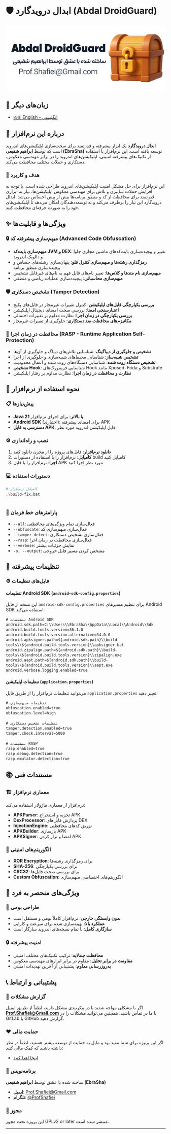 # 🛡️ ابدال درویدگارد (Abdal DroidGuard)


<div align="center">
  <img src="shot-fa.png" alt="Abdal DroidGuard Screenshot"  >
</div>

## 📘 زبان‌های دیگر

- [🇬🇧 English - انگلیسی](README.md)



## 📖 درباره این نرم‌افزار

**ابدال درویدگارد** یک ابزار پیشرفته و قدرتمند برای سخت‌سازی اپلیکیشن‌های اندروید است که توسط **ابراهیم شفیعی (EbraSha)** توسعه یافته است. این نرم‌افزار با استفاده از تکنیک‌های پیشرفته امنیتی، اپلیکیشن‌های اندروید را در برابر مهندسی معکوس، دستکاری و حملات مختلف محافظت می‌کند.

### 🎯 هدف و کاربرد

این نرم‌افزار برای حل مشکل امنیت اپلیکیشن‌های اندروید طراحی شده است. با توجه به افزایش حملات سایبری و تلاش برای مهندسی معکوس اپلیکیشن‌ها، نیاز به ابزاری قدرتمند برای محافظت از کد و منطق برنامه‌ها بیش از پیش احساس می‌شد. ابدال درویدگارد این نیاز را برطرف می‌کند و به توسعه‌دهندگان امکان می‌دهد تا اپلیکیشن‌های خود را به صورت حرفه‌ای محافظت کنند.

## ✨ ویژگی‌ها و قابلیت‌ها

### 🔒 مبهم‌سازی پیشرفته کد (Advanced Code Obfuscation)
- **مبهم‌سازی بایت‌کد JVM و DEX**: تغییر و پیچیده‌سازی بایت‌کدهای ماشین مجازی جاوا و دالویک اندروید
- **رمزگذاری رشته‌ها و مبهم‌سازی کنترل فلو**: پنهان‌سازی رشته‌های حساس و پیچیده‌سازی منطق برنامه
- **مبهم‌سازی نام متدها و کلاس‌ها**: تغییر نام‌های قابل فهم به نام‌های غیرقابل تشخیص
- **مبهم‌سازی محاسباتی**: پیچیده‌سازی عملیات ریاضی و منطقی

### 🛡️ تشخیص دستکاری (Tamper Detection)
- **بررسی یکپارچگی فایل‌های اپلیکیشن**: کنترل تغییرات غیرمجاز در فایل‌های پکیج
- **اعتبارسنجی امضا**: بررسی صحت امضای دیجیتال اپلیکیشن
- **بررسی یکپارچگی در زمان اجرا**: نظارت مداوم بر تغییرات احتمالی
- **مکانیزم‌های محافظت ضد دستکاری**: جلوگیری از تغییرات غیرمجاز

### 🚀 محافظت در زمان اجرا (RASP - Runtime Application Self-Protection)
- **تشخیص و جلوگیری از دیباگینگ**: شناسایی تلاش‌های دیباگ و جلوگیری از آن‌ها
- **تشخیص شبیه‌ساز**: شناسایی محیط‌های شبیه‌سازی و جلوگیری از اجرا
- **تشخیص دستگاه روت شده**: شناسایی دستگاه‌های روت شده و اعمال محدودیت
- **تشخیص Hook**: شناسایی فریمورک‌های Hook مانند Xposed، Frida و Substrate
- **نظارت و محافظت در زمان اجرا**: نظارت مداوم بر رفتار اپلیکیشن

## 🚀 نحوه استفاده از نرم‌افزار

### 📋 پیش‌نیازها
- **Java 21 یا بالاتر**: برای اجرای نرم‌افزار
- **Android SDK** (اختیاری): برای امضای پیشرفته APK
- **دسترسی به فایل APK**: فایل اپلیکیشن اندروید مورد نظر

### ⚙️ نصب و راه‌اندازی

1. **دانلود نرم‌افزار**: فایل‌های پروژه را از مخزن دانلود کنید
2. **کامپایل**: نرم‌افزار را با استفاده از دستورات build کامپایل کنید
3. **اجرا**: نرم‌افزار را با فایل APK مورد نظر اجرا کنید

### 💻 دستورات استفاده

```bash
# کامپایل نرم‌افزار
.\build-fix.bat
 
```

### 📝 پارامترهای خط فرمان

- `--all`: فعال‌سازی تمام ویژگی‌های محافظتی
- `--obfuscate`: فعال‌سازی مبهم‌سازی کد
- `--tamper-detect`: فعال‌سازی تشخیص دستکاری
- `--rasp`: فعال‌سازی محافظت در زمان اجرا
- `--verbose`: نمایش جزئیات بیشتر
- `-o, --output`: مشخص کردن مسیر فایل خروجی

## 🔧 تنظیمات پیشرفته

### ⚙️ فایل‌های تنظیمات

#### تنظیمات Android SDK (`android-sdk-config.properties`)
این نسخه از فایل `android-sdk-config.properties` برای تنظیم مسیرهای Android SDK استفاده می‌کند:

```properties
# تنظیمات Android SDK
android.sdk.path=C:\\Users\\EbraSha\\AppData\\Local\\Android\\Sdk
android.build.tools.version=36.1.0
android.build.tools.version.alternative=34.0.0
android.apksigner.path=${android.sdk.path}\\build-tools\\${android.build.tools.version}\\apksigner.bat
android.zipalign.path=${android.sdk.path}\\build-tools\\${android.build.tools.version}\\zipalign.exe
android.aapt.path=${android.sdk.path}\\build-tools\\${android.build.tools.version}\\aapt.exe
android.verbose.logging.enabled=true
```

#### تنظیمات اپلیکیشن (`application.properties`)
می‌توانید تنظیمات نرم‌افزار را از طریق فایل `application.properties` تغییر دهید:

```properties
# تنظیمات مبهم‌سازی
obfuscation.enabled=true
obfuscation.level=high

# تنظیمات تشخیص دستکاری
tamper.detection.enabled=true
tamper.check.interval=5000

# تنظیمات RASP
rasp.enabled=true
rasp.debug.detection=true
rasp.emulator.detection=true
```
 
## 📚 مستندات فنی

### 🏗️ معماری نرم‌افزار
نرم‌افزار از معماری ماژولار استفاده می‌کند:
- **APKParser**: تجزیه و استخراج APK
- **DexProcessor**: پردازش فایل‌های DEX
- **InjectionEngine**: تزریق کدهای محافظتی
- **APKBuilder**: بازسازی APK
- **APKSigner**: امضا و تراز کردن APK

### 🔐 الگوریتم‌های امنیتی
- **XOR Encryption**: برای رمزگذاری رشته‌ها
- **SHA-256**: برای بررسی یکپارچگی
- **CRC32**: برای بررسی صحت فایل‌ها
- **Custom Obfuscation**: الگوریتم‌های اختصاصی مبهم‌سازی

## 🌟 ویژگی‌های منحصر به فرد

### 🎯 طراحی بومی
- **بدون وابستگی خارجی**: نرم‌افزار کاملاً بومی و مستقل است
- **عملکرد بالا**: بهینه‌سازی شده برای سرعت و کارایی
- **سازگاری کامل**: با تمام نسخه‌های اندروید سازگار است

### 🔒 امنیت پیشرفته
- **محافظت چندلایه**: ترکیب تکنیک‌های مختلف امنیتی
- **مقاومت در برابر تحلیل**: مقاوم در برابر ابزارهای مهندسی معکوس
- **به‌روزرسانی مداوم**: پشتیبانی از آخرین تهدیدات امنیتی

## 📞 پشتیبانی و ارتباط

### 🐛 گزارش مشکلات
اگر با مشکلی مواجه شدید یا در پیکربندی مشکل دارید، لطفاً از طریق ایمیل **Prof.Shafiei@Gmail.com** با ما در تماس باشید. همچنین می‌توانید مشکلات را در GitLab یا GitHub گزارش دهید.

### ❤️ حمایت مالی
اگر این پروژه برای شما مفید بود و مایل به حمایت از توسعه بیشتر هستید، لطفاً در نظر داشته باشید که کمک مالی کنید:
- [اینجا اهدا کنید](https://alphajet.ir/abdal-donation)

### 🤵 برنامه‌نویس
ساخته شده با عشق توسط **ابراهیم شفیعی (EbraSha)**
- **ایمیل**: Prof.Shafiei@Gmail.com
- **تلگرام**: [@ProfShafiei](https://t.me/ProfShafiei)

### 📜 مجوز
این پروژه تحت مجوز GPLv2 or later منتشر شده است.

---
 
 